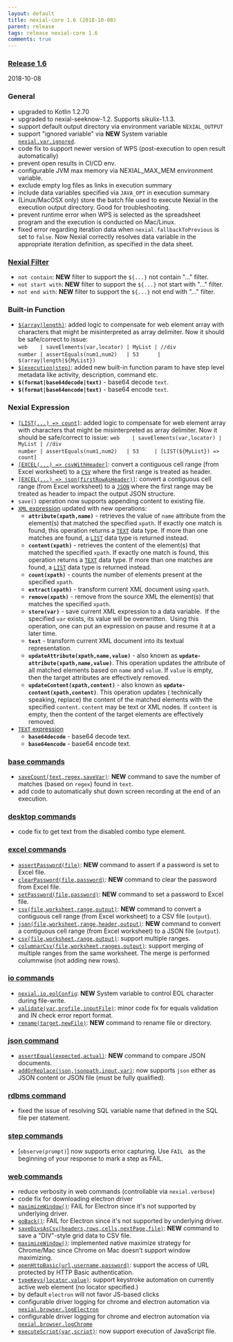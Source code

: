 ```yaml
---
layout: default
title: nexial-core 1.6 (2018-10-08)
parent: release
tags: release nexial-core 1.6
comments: true
---
```


### <a href="https://github.com/nexiality/nexial-core/releases/tag/nexial-core-v1.6_0260" class="external-link" target="_nexial_link">Release 1.6</a>
2018-10-08


### General
- upgraded to Kotlin 1.2.70
- upgraded to nexial-seeknow-1.2. Supports sikulix-1.1.3.
- support default output directory via environment variable `NEXIAL_OUTPUT`
- support "ignored variable" via **NEW** System variable [`nexial.var.ignored`](../systemvars/index#nexial.var.ignored).
- code fix to support newer version of WPS (post-execution to open result automatically)
- prevent open results in CI/CD env.
- configurable JVM max memory via NEXIAL_MAX_MEM environment variable.
- exclude empty log files as links in execution summary
- include data variables specified via `JAVA_OPT` in execution summary
- (Linux/MacOSX only) store the batch file used to execute Nexial in the execution output directory. Good for 
  troubleshooting.
- prevent runtime error when WPS is selected as the spreadsheet program and the execution is conducted on Mac/Linux.
- fixed error regarding iteration data when `nexial.fallbackToPrevious` is set to `false`. Now Nexial correctly resolves
  data variable in the appropriate iteration definition, as specified in the data sheet.


### [Nexial Filter](../expressions)
- ` not contain `: **NEW** filter to support the `${...}` not contain "..." filter.
- ` not start with `: **NEW** filter to support the `${...}` not start with "..." filter.
- ` not end with `: **NEW** filter to support the `${...}` not end with "..." filter.


### Built-in Function
- [`$(array|length)`](../functions/$(array)): added logic to compensate for web element array with characters that 
  might be misinterpreted as array delimiter. Now it should be safe/correct to issue: <br/>
  `web    | saveElements(var,locator) | MyList | //div` <br/>
  `number | assertEquals(num1,num2)   | 53      | $(array|length|${MyList})`
- [`$(execution|step)`](../functions/$(execution)): added new built-in function param to have step level metadata like 
  activity, description, command etc. 
- **`$(format|base64decode|text)`** - base64 decode `text`.
- **`$(format|base64encode|text)`** - base64 encode `text`.


### Nexial Expression  
- [`[LIST(...) => count]`](../expressions/LISTexpression.html#count): added logic to compensate for web element array 
  with characters that might be misinterpreted as array delimiter. Now it should be safe/correct to issue: 
  `web    | saveElements(var,locator) | MyList | //div` <br/>
  `number | assertEquals(num1,num2)   | 53     | [LIST(${MyList}) => count] `
- [`[EXCEL(...) => csvWithHeader]`](../expressions/EXCELexpression#csvwithheader): convert a contiguous cell range (from
  Excel worksheet) to a [`CSV`](../expressions/CSVexpression) where the first range is treated as header.
- [`[EXCEL(...) => json(firstRowAsHeader)]`](../expressions/EXCELexpression#jsonfirstrowasheader): convert a contiguous 
  cell range (from Excel worksheet) to a [`JSON`](../expressions/JSONexpression) where the first range may be treated 
  as header to impact the output JSON structure.
- `save()` operation now supports appending content to existing file.
- [`XML` expression](../expressions/XMLexpression) updated with new operations:
  - **`attribute(xpath,name)`** - retrieves the value of `name` attribute from the element(s) that matched the specified
    `xpath`. If exactly one match is found, this operation returns a [`TEXT`](TEXTexpression) data type. If more than
    one matches are found, a [`LIST`](LISTexpression) data type is returned instead.
  - **`content(xpath)`** - retrieves the content of the element(s) that matched the specified `xpath`. If exactly one 
    match is found, this operation returns a [`TEXT`](TEXTexpression) data type. If more than one matches are found, 
    a [`LIST`](LISTexpression) data type is returned instead.
  - **`count(xpath)`** - counts the number of elements present at the specified `xpath`.
  - **`extract(xpath)`** - transform current XML document using `xpath`.
  - **`remove(xpath)`** - remove from the source XML the element(s) that matches the specified `xpath`.
  - **`store(var)`** - save current XML expression to a data variable.  If the specified `var` exists, its value will 
    be overwritten.  Using this operation, one can put an expression on pause and resume it at a later time.
  - **`text`** - transform current XML document into its textual representation.
  - **`updateAttribute(xpath,name,value)`** - also known as **`update-attribute(xpath,name,value)`**. This operation 
    updates the attribute of all matched elements based on `name` and `value`. If `value` is empty, then the target 
    attributes are effectively removed. 
  - **`updateContent(xpath,content)`** - also known as **`update-content(xpath,content)`**. This operation updates (
    technically speaking, replace) the content of the matched elements with the specified `content`. `content` may be 
    text or XML nodes. If `content` is empty, then the content of the target elements are effectively removed. 
- [`TEXT` expression](../expressions/TEXTexpression)
  - **`base64decode`** - base64 decode text.
  - **`base64encode`** - base64 encode text.


### [base commands](../commands/base)
- [`saveCount(text,regex,saveVar)`](../commands/base/saveCount(text,regex,saveVar)): **NEW** command to save the number 
  of matches (based on `regex`) found in `text`.
- add code to automatically shut down screen recording at the end of an execution.


### [desktop commands](../commands/desktop)
- code fix to get text from the disabled combo type element.


### [excel commands](../commands/excel)
- [`assertPassword(file)`](../commands/excel/assertPassword(file)): **NEW** command to assert if a password is set to 
  Excel file.
- [`clearPassword(file,password)`](../commands/excel/clearPassword(file,password)): **NEW** command to clear the 
  password from Excel file.
- [`setPassword(file,password)`](../commands/excel/setPassword(file,password)): **NEW** command to set a password to 
  Excel file.
- [`csv(file,worksheet,range,output)`](../commands/excel/csv(file,worksheet,range,output)): **NEW** command to convert
  a contiguous cell range (from Excel worksheet) to a CSV file (`output`).
- [`json(file,worksheet,range,header,output)`](../commands/excel/json(file,worksheet,range,header,output)): **NEW**
  command to convert a contiguous cell range (from Excel worksheet) to a JSON file (`output`).
- [`csv(file,worksheet,range,output)`](../commands/excel/csv(file,worksheet,range,output)): support multiple ranges.
- [`columnarCsv(file,worksheet,ranges,output)`](../commands/excel/columnarCsv(file,worksheet,ranges,output)): support
  merging of multiple ranges from the same worksheet. The merge is performed columnwise (not adding new rows).


### [io commands](../commands/io)
- [`nexial.io.eolConfig`](../systemvars/index#nexial.io.eolConfig): **NEW** System variable to control EOL character
  during file-write.
- [`validate(var,profile,inputFile)`](../commands/io/validate(var,profile,inputFile)): minor code fix for equals 
  validation and IN check error report format.
- [`rename(target,newFile)`](../commands/io/rename(target,newName)): **NEW** command to rename file or directory.


### [json command](../commands/json)
- [`assertEqual(expected,actual)`](../commands/json/assertEqual(expected,actual)): **NEW** command to compare JSON 
  documents.
- [`addOrReplace(json,jsonpath,input,var)`](../commands/json/addOrReplace(json,jsonpath,input,var)): now supports
  `json` either as JSON content or JSON file (must be fully qualified).


### [rdbms command](../commands/rdbms)
- fixed the issue of resolving SQL variable name that defined in the SQL file per statement.


### [step commands](../commands/step)
- [`observe(prompt)`] now supports error capturing. Use `FAIL ` as the beginning of your response to mark a step as FAIL.


### [web commands](../commands/web)
- reduce verbosity in web commands (controllable via `nexial.verbose`)
- code fix for downloading electron driver
- [`maximizeWindow()`](../commands/web/maximizeWindow()): FAIL for Electron since it's not supported by underlying driver.
- [`goBack()`](../commands/web/goBack()): FAIL for Electron since it's not supported by underlying driver.
- [`saveDivsAsCsv(headers,rows,cells,nextPage,file)`](../commands/web/saveDivsAsCsv(headers,rows,cells,nextPage,file)):
  **NEW** command to save a "DIV"-style grid data to CSV file.
- [`maximizeWindow()`](../commands/web/maximizeWindow()): implemented native maximize strategy for Chrome/Mac since 
  Chrome on Mac doesn't support window maximizing.
- [`openHttpBasic(url,username,password)`](../commands/web/openHttpBasic(url,username,password)): support the access of
  URL protected by HTTP Basic authentication.
- [`typeKeys(locator,value)`](../commands/web/typeKeys(locator,value)): support keystroke automation on currently 
  active web element (no locator specified.)
- by default `electron` will not favor JS-based clicks
- configurable driver logging for chrome and electron automation via 
  [`nexial.browser.logElectron`](../systemvars/index#nexial.browser.logElectron)
- configurable driver logging for chrome and electron automation via 
  [`nexial.browser.logChrome`](../systemvars/index#nexial.browser.logChrome)
- [`executeScript(var,script)`](../commands/web/executeScript(var,script)): now support execution of JavaScript file.
